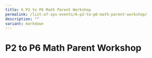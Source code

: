 ```yaml
---
title: 6 P2 to P6 Math Parent Workshop
permalink: /list-of-zps-events/6-p2-to-p6-math-parent-workshop/
description: ""
variant: markdown
---
```

# **P2 to P6 Math Parent Workshop**